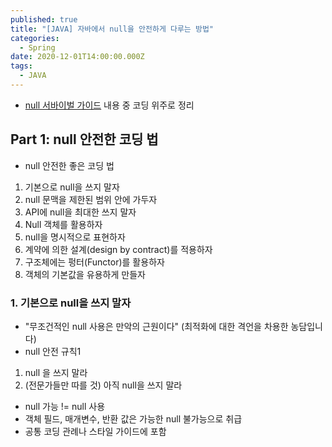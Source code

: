 ```yaml
---
published: true
title: "[JAVA] 자바에서 null을 안전하게 다루는 방법"
categories:
  - Spring
date: 2020-12-01T14:00:00.000Z
tags:
  - JAVA
---
```


<!--more-->

* [null 서바이벌 가이드][slide-share] 내용 중 코딩 위주로 정리

## Part 1: null 안전한 코딩 법

* null 안전한 좋은 코딩 법

1. 기본으로 null을 쓰지 말자
2. null 문맥을 제한된 범위 안에 가두자
3. API에 null을 최대한 쓰지 말자
4. Null 객체를 활용하자
5. null을 명시적으로 표현하자
6. 계약에 의한 설계(design by contract)를 적용하자
7. 구조체에는 펑터(Functor)를 활용하자
8. 객체의 기본값을 유용하게 만들자

### 1. 기본으로 null을 쓰지 말자

* "무조건적인 null 사용은 만악의 근원이다" (최적화에 대한 격언을 차용한 농담입니다)
* null 안전 규칙1
 1. null 을 쓰지 말라
 2. (전문가들만 따를 것) 아직 null을 쓰지 말라
* null 가능 != null 사용
* 객체 필드, 매개변수, 반환 값은 가능한 null 불가능으로 취급
* 공통 코딩 관례나 스타일 가이드에 포함


[slide-share]: https://www2.slideshare.net/gyumee/java-null-survival-guide